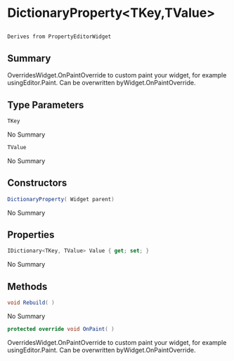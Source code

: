 # DictionaryProperty<TKey,TValue>

## 
```c#
Derives from PropertyEditorWidget
```

## Summary

OverridesWidget.OnPaintOverride to custom paint your widget, for example usingEditor.Paint. Can be overwritten byWidget.OnPaintOverride.
## Type Parameters

```c#
TKey
```
No Summary
```c#
TValue
```
No Summary
## Constructors

```c#
DictionaryProperty( Widget parent) 
```
No Summary
## Properties

```c#
IDictionary<TKey, TValue> Value { get; set; } 
```
No Summary
## Methods

```c#
void Rebuild( ) 
```
No Summary
```c#
protected override void OnPaint( ) 
```
OverridesWidget.OnPaintOverride to custom paint your widget, for example usingEditor.Paint. Can be overwritten byWidget.OnPaintOverride.
